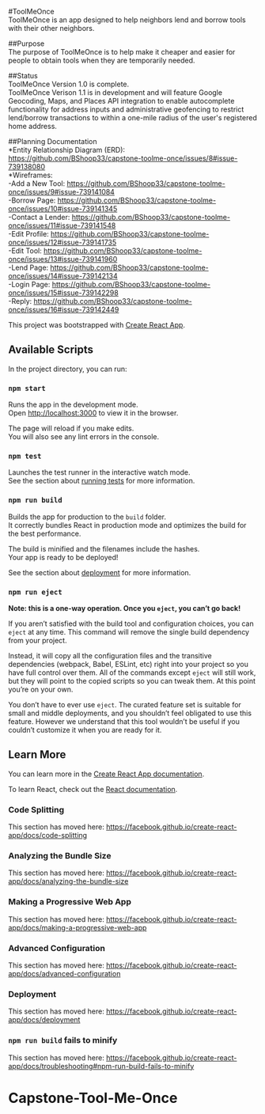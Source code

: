 #ToolMeOnce  
ToolMeOnce is an app designed to help neighbors lend and borrow tools with their other neighbors.

##Purpose  
The purpose of ToolMeOnce is to help make it cheaper and easier for people to obtain tools when they are temporarily needed.

##Status  
ToolMeOnce Version 1.0 is complete.  
ToolMeOnce Verison 1.1 is in development and will feature Google Geocoding, Maps, and Places API integration to enable autocomplete
functionality for address inputs and administrative geofencing to restrict lend/borrow transactions to within a one-mile radius of
the user's registered home address.

##Planning Documentation  
*Entity Relationship Diagram (ERD):  https://github.com/BShoop33/capstone-toolme-once/issues/8#issue-739138080  
*Wireframes:  
  -Add a New Tool:  https://github.com/BShoop33/capstone-toolme-once/issues/9#issue-739141084  
  -Borrow Page:  https://github.com/BShoop33/capstone-toolme-once/issues/10#issue-739141345  
  -Contact a Lender:  https://github.com/BShoop33/capstone-toolme-once/issues/11#issue-739141548  
  -Edit Profile:  https://github.com/BShoop33/capstone-toolme-once/issues/12#issue-739141735  
  -Edit Tool:  https://github.com/BShoop33/capstone-toolme-once/issues/13#issue-739141960  
  -Lend Page:  https://github.com/BShoop33/capstone-toolme-once/issues/14#issue-739142134  
  -Login Page:  https://github.com/BShoop33/capstone-toolme-once/issues/15#issue-739142298  
  -Reply:  https://github.com/BShoop33/capstone-toolme-once/issues/16#issue-739142449


This project was bootstrapped with [Create React App](https://github.com/facebook/create-react-app).

## Available Scripts

In the project directory, you can run:

### `npm start`

Runs the app in the development mode.<br />
Open [http://localhost:3000](http://localhost:3000) to view it in the browser.

The page will reload if you make edits.<br />
You will also see any lint errors in the console.

### `npm test`

Launches the test runner in the interactive watch mode.<br />
See the section about [running tests](https://facebook.github.io/create-react-app/docs/running-tests) for more information.

### `npm run build`

Builds the app for production to the `build` folder.<br />
It correctly bundles React in production mode and optimizes the build for the best performance.

The build is minified and the filenames include the hashes.<br />
Your app is ready to be deployed!

See the section about [deployment](https://facebook.github.io/create-react-app/docs/deployment) for more information.

### `npm run eject`

**Note: this is a one-way operation. Once you `eject`, you can’t go back!**

If you aren’t satisfied with the build tool and configuration choices, you can `eject` at any time. This command will remove the single build dependency from your project.

Instead, it will copy all the configuration files and the transitive dependencies (webpack, Babel, ESLint, etc) right into your project so you have full control over them. All of the commands except `eject` will still work, but they will point to the copied scripts so you can tweak them. At this point you’re on your own.

You don’t have to ever use `eject`. The curated feature set is suitable for small and middle deployments, and you shouldn’t feel obligated to use this feature. However we understand that this tool wouldn’t be useful if you couldn’t customize it when you are ready for it.

## Learn More

You can learn more in the [Create React App documentation](https://facebook.github.io/create-react-app/docs/getting-started).

To learn React, check out the [React documentation](https://reactjs.org/).

### Code Splitting

This section has moved here: https://facebook.github.io/create-react-app/docs/code-splitting

### Analyzing the Bundle Size

This section has moved here: https://facebook.github.io/create-react-app/docs/analyzing-the-bundle-size

### Making a Progressive Web App

This section has moved here: https://facebook.github.io/create-react-app/docs/making-a-progressive-web-app

### Advanced Configuration

This section has moved here: https://facebook.github.io/create-react-app/docs/advanced-configuration

### Deployment

This section has moved here: https://facebook.github.io/create-react-app/docs/deployment

### `npm run build` fails to minify

This section has moved here: https://facebook.github.io/create-react-app/docs/troubleshooting#npm-run-build-fails-to-minify
# Capstone-Tool-Me-Once
